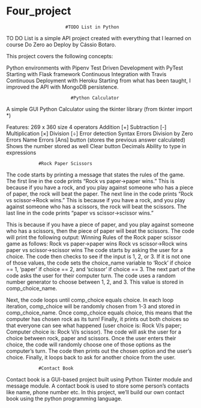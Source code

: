 # Four_project
                          #TODO List in Python

TO DO List is a simple API project created with everything that I learned on course Do Zero ao Deploy by Cássio Botaro.

This project covers the following concepts:

Python environments with Pipenv
Test Driven Development with PyTest
Starting with Flask framework
Continuous Integration with Travis
Continuous Deployment with Heroku
Starting from what has been taught, I improved the API with MongoDB persistence.


                            #Python Calculator

A simple GUI Python Calculator using the tkinter library (from tkinter import *)

Features:
269 x 360 size
4 operators
Addition [+]
Subtraction [-]
Multiplication [×]
Division [÷]
Error detection
Syntax Errors
Division by Zero Errors
Name Errors
[Ans] button (stores the previous answer calculated)
Shows the number stored as well
Clear button
Decimals
Ability to type in expressions


                #Rock Paper Scissors

The code starts by printing a message that states the rules of the game.
The first line in the code prints “Rock vs paper->paper wins.”
This is because if you have a rock, and you play against someone who has a piece of paper, the rock will beat the paper.
The next line in the code prints “Rock vs scissor->Rock wins.”
This is because if you have a rock, and you play against someone who has a scissors, the rock will beat the scissors.
The last line in the code prints “paper vs scissor->scissor wins.”

This is because if you have a piece of paper, and you play against someone who has a scissors, then the piece of paper will beat the scissors.
The code will print the following output: Winning Rules of the Rock paper scissor game as follows: Rock vs paper->paper wins Rock vs scissor->Rock wins paper vs scissor->scissor wins
The code starts by asking the user for a choice.
The code then checks to see if the input is 1, 2, or 3.
If it is not one of those values, the code sets the choice_name variable to ‘Rock’ if choice == 1, ‘paper’ if choice == 2, and ‘scissor’ if choice == 3.
The next part of the code asks the user for their computer turn.
The code uses a random number generator to choose between 1, 2, and 3.
This value is stored in comp_choice_name.

Next, the code loops until comp_choice equals choice.
In each loop iteration, comp_choice will be randomly chosen from 1-3 and stored in comp_choice_name.
Once comp_choice equals choice, this means that the computer has chosen rock as its turn!
Finally, it prints out both choices so that everyone can see what happened (user choice is: Rock V/s paper; Computer choice is: Rock V/s scissor).
The code will ask the user for a choice between rock, paper and scissors.
Once the user enters their choice, the code will randomly choose one of those options as the computer’s turn.
The code then prints out the chosen option and the user’s choice.
Finally, it loops back to ask for another choice from the user.  


                #Contact Book

 Contact book is a GUI-based project built using Python Tkinter module and message module. A contact book is used to store some person’s contacts like name, phone number etc. In this project, we’ll build our own contact book using the python programming language.               
